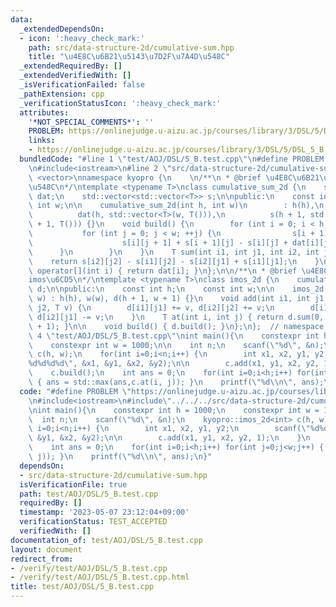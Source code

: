 ```yaml
---
data:
  _extendedDependsOn:
  - icon: ':heavy_check_mark:'
    path: src/data-structure-2d/cumulative-sum.hpp
    title: "\u4E8C\u6B21\u5143\u7D2F\u7A4D\u548C"
  _extendedRequiredBy: []
  _extendedVerifiedWith: []
  _isVerificationFailed: false
  _pathExtension: cpp
  _verificationStatusIcon: ':heavy_check_mark:'
  attributes:
    '*NOT_SPECIAL_COMMENTS*': ''
    PROBLEM: https://onlinejudge.u-aizu.ac.jp/courses/library/3/DSL/5/DSL_5_B
    links:
    - https://onlinejudge.u-aizu.ac.jp/courses/library/3/DSL/5/DSL_5_B
  bundledCode: "#line 1 \"test/AOJ/DSL/5_B.test.cpp\"\n#define PROBLEM \"https://onlinejudge.u-aizu.ac.jp/courses/library/3/DSL/5/DSL_5_B\"\
    \n#include<iostream>\n#line 2 \"src/data-structure-2d/cumulative-sum.hpp\"\n#include\
    \ <vector>\nnamespace kyopro {\n    \n/**\n * @brief \u4E8C\u6B21\u5143\u7D2F\u7A4D\
    \u548C\n*/\ntemplate <typename T>\nclass cumulative_sum_2d {\n    std::vector<std::vector<T>>\
    \ dat;\n    std::vector<std::vector<T>> s;\n\npublic:\n    const int h;\n    const\
    \ int w;\n\n    cumulative_sum_2d(int h, int w)\n        : h(h),\n          w(w),\n\
    \          dat(h, std::vector<T>(w, T())),\n          s(h + 1, std::vector<T>(w\
    \ + 1, T())) {}\n    void build() {\n        for (int i = 0; i < h; ++i) {\n \
    \           for (int j = 0; j < w; ++j) {\n                s[i + 1][j + 1] =\n\
    \                    s[i][j + 1] + s[i + 1][j] - s[i][j] + dat[i][j];\n      \
    \      }\n        }\n    }\n    T sum(int i1, int j1, int i2, int j2) {\n    \
    \    return s[i2][j2] - s[i1][j2] - s[i2][j1] + s[i1][j1];\n    }\n\n    std::vector<T>&\
    \ operator[](int i) { return dat[i]; }\n};\n\n/**\n * @brief \u4E8C\u6B21\u5143\
    imos\u6CD5\n*/\ntemplate <typename T>\nclass imos_2d {\n    cumulative_sum_2d<T>\
    \ d;\n\npublic:\n    const int h;\n    const int w;\n\n    imos_2d(int h, int\
    \ w) : h(h), w(w), d(h + 1, w + 1) {}\n    void add(int i1, int j1, int i2, int\
    \ j2, T v) {\n        d[i1][j1] += v, d[i2][j2] += v;\n        d[i1][j2] -= v,\
    \ d[i2][j1] -= v;\n    }\n    T at(int i, int j) { return d.sum(0, 0, i + 1, j\
    \ + 1); }\n\n    void build() { d.build(); }\n};\n};  // namespace kyopro\n#line\
    \ 4 \"test/AOJ/DSL/5_B.test.cpp\"\nint main(){\n    constexpr int h = 1000;\n\
    \    constexpr int w = 1000;\n\n    int n;\n    scanf(\"%d\", &n);\n    kyopro::imos_2d<int>\
    \ c(h, w);\n    for(int i=0;i<n;i++) {\n        int x1, x2, y1, y2;\n        scanf(\"\
    %d%d%d%d\", &x1, &y1, &x2, &y2);\n\n        c.add(x1, y1, x2, y2, 1);\n    }\n\
    \    c.build();\n    int ans = 0;\n    for(int i=0;i<h;i++) for(int j=0;j<w;j++)\
    \ { ans = std::max(ans,c.at(i, j)); }\n    printf(\"%d\\n\", ans);\n}\n"
  code: "#define PROBLEM \"https://onlinejudge.u-aizu.ac.jp/courses/library/3/DSL/5/DSL_5_B\"\
    \n#include<iostream>\n#include\"../../../src/data-structure-2d/cumulative-sum.hpp\"\
    \nint main(){\n    constexpr int h = 1000;\n    constexpr int w = 1000;\n\n  \
    \  int n;\n    scanf(\"%d\", &n);\n    kyopro::imos_2d<int> c(h, w);\n    for(int\
    \ i=0;i<n;i++) {\n        int x1, x2, y1, y2;\n        scanf(\"%d%d%d%d\", &x1,\
    \ &y1, &x2, &y2);\n\n        c.add(x1, y1, x2, y2, 1);\n    }\n    c.build();\n\
    \    int ans = 0;\n    for(int i=0;i<h;i++) for(int j=0;j<w;j++) { ans = std::max(ans,c.at(i,\
    \ j)); }\n    printf(\"%d\\n\", ans);\n}"
  dependsOn:
  - src/data-structure-2d/cumulative-sum.hpp
  isVerificationFile: true
  path: test/AOJ/DSL/5_B.test.cpp
  requiredBy: []
  timestamp: '2023-05-07 23:12:04+09:00'
  verificationStatus: TEST_ACCEPTED
  verifiedWith: []
documentation_of: test/AOJ/DSL/5_B.test.cpp
layout: document
redirect_from:
- /verify/test/AOJ/DSL/5_B.test.cpp
- /verify/test/AOJ/DSL/5_B.test.cpp.html
title: test/AOJ/DSL/5_B.test.cpp
---
```


